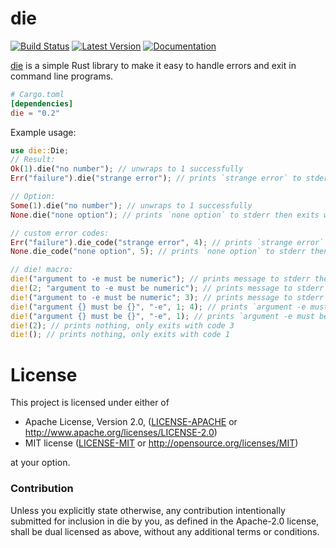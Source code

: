 # die

[![Build Status](https://ci.moparisthe.best/job/moparisthebest/job/die/job/master/badge/icon%3Fstyle=plastic)](https://ci.moparisthe.best/job/moparisthebest/job/die/job/master/)
[![Latest Version](https://img.shields.io/crates/v/die.svg)](https://crates.io/crates/die)
[![Documentation](https://docs.rs/die/badge.svg)](https://docs.rs/die)

[die] is a simple Rust library to make it easy to handle errors and exit in command line programs.

[die]: https://code.moparisthebest.com/moparisthebest/die

```toml
# Cargo.toml
[dependencies]
die = "0.2"
```

Example usage:

```rust
use die::Die;
// Result:
Ok(1).die("no number"); // unwraps to 1 successfully
Err("failure").die("strange error"); // prints `strange error` to stderr then exits with code 1

// Option: 
Some(1).die("no number"); // unwraps to 1 successfully
None.die("none option"); // prints `none option` to stderr then exits with code 1

// custom error codes:
Err("failure").die_code("strange error", 4); // prints `strange error` to stderr then exits with code 4
None.die_code("none option", 5); // prints `none option` to stderr then exits with code 5

// die! macro:
die!("argument to -e must be numeric"); // prints message to stderr then exits with code 1
die!(2; "argument to -e must be numeric"); // prints message to stderr then exits with code 2
die!("argument to -e must be numeric"; 3); // prints message to stderr then exits with code 3
die!("argument {} must be {}", "-e", 1; 4); // prints `argument -e must be 1` to stderr then exits with code 4
die!("argument {} must be {}", "-e", 1); // prints `argument -e must be 1` to stderr then exits with code 1
die!(2); // prints nothing, only exits with code 3
die!(); // prints nothing, only exits with code 1
```

# License

This project is licensed under either of

 * Apache License, Version 2.0, ([LICENSE-APACHE](LICENSE-APACHE) or
   http://www.apache.org/licenses/LICENSE-2.0)
 * MIT license ([LICENSE-MIT](LICENSE-MIT) or
   http://opensource.org/licenses/MIT)

at your option.

### Contribution

Unless you explicitly state otherwise, any contribution intentionally submitted
for inclusion in die by you, as defined in the Apache-2.0 license, shall be
dual licensed as above, without any additional terms or conditions.
